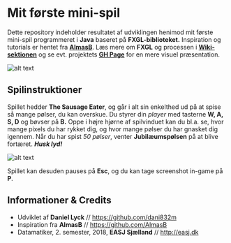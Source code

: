 # Mit første mini-spil

Dette repository indeholder resultatet af udviklingen henimod mit første mini-spil programmeret i **Java** baseret på **FXGL-biblioteket.** Inspiration og tutorials er hentet fra [**AlmasB**](http://almasb.github.io/FXGL/). Læs mere om **FXGL** og processen i [**Wiki-sektionen**](https://github.com/dani832m/My_FXGL_Game/wiki) og se evt. projektets [**GH Page**](https://dani832m.github.io/My_FXGL_Game/) for en mere visuel præsentation.

![alt text](https://i.imgur.com/OZakNml.png "JavaFX")

## Spilinstruktioner

Spillet hedder **The Sausage Eater**, og går i alt sin enkelthed ud på at spise så mange pølser, du kan overskue. Du styrer din _player_ med tasterne **W, A, S, D** og bøvser på **B.** Oppe i højre hjørne af spilvinduet kan du bl.a. se, hvor mange pixels du har rykket dig, og hvor mange pølser du har gnasket dig igennem. Når du har spist _50 pølser_, venter **Jubilæumspølsen** på at blive fortæret. **_Husk lyd!_**

![alt text](https://i.imgur.com/xEHOE5r.png "Controls")

Spillet kan desuden pauses på **Esc**, og du kan tage screenshot in-game på **P**.

## Informationer & Credits

- Udviklet af **Daniel Lyck** // https://github.com/dani832m
- Inspiration fra **AlmasB** // https://github.com/AlmasB
- Datamatiker, 2. semester, 2018, **EASJ Sjælland** // http://easj.dk
